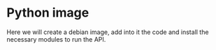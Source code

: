 # Python image
Here we will create a debian image, add into it the code and install the necessary modules to run the API.
